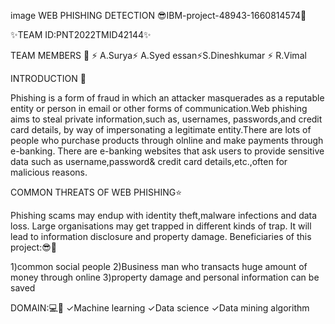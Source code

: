 
image
                                  WEB PHISHING DETECTION
😎IBM-project-48943-1660814574👏

✨TEAM ID:PNT2022TMID42144✨

TEAM MEMBERS 👋
⚡ A.Surya⚡ A.Syed essan⚡S.Dineshkumar ⚡ R.Vimal

INTRODUCTION 🌱

Phishing is a form of fraud in which an attacker masquerades as a reputable entity or person in email or other forms of communication.Web phishing aims to steal private information,such as, usernames, passwords,and credit card details, by way of impersonating a legitimate entity.There are lots of people who purchase products through olnline and make payments through e-banking. There are e-banking websites that ask users to provide sensitive data such as username,password& credit card details,etc.,often for malicious reasons.

COMMON THREATS OF WEB PHISHING⭐

Phishing scams may endup with identity theft,malware infections and data loss.
Large organisations may get trapped in different kinds of trap.
It will lead to information disclosure and property damage.
Beneficiaries of this project:😎🚀

1)common social people 2)Business man who transacts huge amount of money through online 3)property damage and personal information can be saved

DOMAIN:💻📌
✓Machine learning ✓Data science ✓Data mining algorithm
